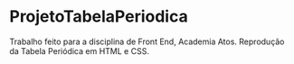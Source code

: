 # ProjetoTabelaPeriodica
Trabalho feito para a disciplina de Front End, Academia Atos. Reprodução da Tabela Periódica em HTML e CSS.
